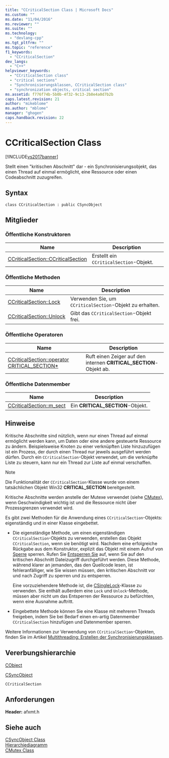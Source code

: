 ```yaml
---
title: "CCriticalSection Class | Microsoft Docs"
ms.custom: ""
ms.date: "11/04/2016"
ms.reviewer: ""
ms.suite: ""
ms.technology: 
  - "devlang-cpp"
ms.tgt_pltfrm: ""
ms.topic: "reference"
f1_keywords: 
  - "CCriticalSection"
dev_langs: 
  - "C++"
helpviewer_keywords: 
  - "CCriticalSection class"
  - "critical sections"
  - "Synchronisierungsklassen, CCriticalSection class"
  - "synchronization objects, critical section"
ms.assetid: f776f74b-5b0b-4f32-9c13-2b8e4a0d7b2b
caps.latest.revision: 21
author: "mikeblome"
ms.author: "mblome"
manager: "ghogen"
caps.handback.revision: 22
---
```

# CCriticalSection Class
[!INCLUDE[vs2017banner](../../assembler/inline/includes/vs2017banner.md)]

Stellt einen "kritischen Abschnitt" dar \- ein Synchronisierungsobjekt, das einen Thread auf einmal ermöglicht, eine Ressource oder einen Codeabschnitt zuzugreifen.  
  
## Syntax  
  
```  
class CCriticalSection : public CSyncObject  
```  
  
## Mitglieder  
  
### Öffentliche Konstruktoren  
  
|Name|Description|  
|----------|-----------------|  
|[CCriticalSection::CCriticalSection](../Topic/CCriticalSection::CCriticalSection.md)|Erstellt ein `CCriticalSection`\-Objekt.|  
  
### Öffentliche Methoden  
  
|Name|Description|  
|----------|-----------------|  
|[CCriticalSection::Lock](../Topic/CCriticalSection::Lock.md)|Verwenden Sie, um `CCriticalSection`\-Objekt zu erhalten.|  
|[CCriticalSection::Unlock](../Topic/CCriticalSection::Unlock.md)|Gibt das `CCriticalSection`\-Objekt frei.|  
  
### Öffentliche Operatoren  
  
|Name|Description|  
|----------|-----------------|  
|[CCriticalSection::operator CRITICAL\_SECTION\*](../Topic/CCriticalSection::operator%20CRITICAL_SECTION*.md)|Ruft einen Zeiger auf den internen **CRITICAL\_SECTION**\-Objekt ab.|  
  
### Öffentliche Datenmember  
  
|Name|Description|  
|----------|-----------------|  
|[CCriticalSection::m\_sect](../Topic/CCriticalSection::m_sect.md)|Ein **CRITICAL\_SECTION**\-Objekt.|  
  
## Hinweise  
 Kritische Abschnitte sind nützlich, wenn nur einen Thread auf einmal ermöglicht werden kann, um Daten oder eine andere gesteuerte Ressource zu ändern.  Beispielsweise Knoten zu einer verknüpften Liste hinzuzufügen ist ein Prozess, der durch einen Thread nur jeweils ausgeführt werden dürfen.  Durch ein `CCriticalSection`\-Objekt verwendet, um die verknüpfte Liste zu steuern, kann nur ein Thread zur Liste auf einmal verschaffen.  
  
> [!NOTE]
>  Die Funktionalität der `CCriticalSection`\-Klasse wurde von einem tatsächlichen Objekt Win32 **CRITICAL\_SECTION** bereitgestellt.  
  
 Kritische Abschnitte werden anstelle der Mutexe verwendet \(siehe [CMutex](../../mfc/reference/cmutex-class.md)\), wenn Geschwindigkeit wichtig ist und die Ressource nicht über Prozessgrenzen verwendet wird.  
  
 Es gibt zwei Methoden für die Anwendung eines `CCriticalSection`\-Objekts: eigenständig und in einer Klasse eingebettet.  
  
-   Die eigenständige Methode, um einen eigenständigen `CCriticalSection`\-Objekts zu verwenden, erstellen das Objekt `CCriticalSection`, wenn sie benötigt wird.  Nachdem eine erfolgreiche Rückgabe aus dem Konstruktor, explizit das Objekt mit einem Aufruf von [Sperre](../Topic/CCriticalSection::Lock.md) sperren.  Rufen Sie [Entsperren Sie](../Topic/CCriticalSection::Unlock.md) auf, wenn Sie auf den kritischen Abschnitt Dateizugriff durchgeführt werden.  Diese Methode, während klarer an jemanden, das den Quellcode lesen, ist fehleranfälliger, wie Sie wissen müssen, den kritischen Abschnitt vor und nach Zugriff zu sperren und zu entsperren.  
  
     Eine vorzuziehendere Methode ist, die [CSingleLock](../../mfc/reference/csinglelock-class.md)\-Klasse zu verwenden.  Sie enthält außerdem eine `Lock` und `Unlock`\-Methode, müssen aber nicht um das Entsperren der Ressource zu befürchten, wenn eine Ausnahme auftritt.  
  
-   Eingebettete Methode können Sie eine Klasse mit mehreren Threads freigeben, indem Sie bei Bedarf einen en\-artig Datenmember `CCriticalSection` hinzufügen und Datenmember sperren.  
  
 Weitere Informationen zur Verwendung von `CCriticalSection`\-Objekten, finden Sie im Artikel [Multithreading: Erstellen der Synchronisierungsklassen](../../parallel/multithreading-how-to-use-the-synchronization-classes.md).  
  
## Vererbungshierarchie  
 [CObject](../../mfc/reference/cobject-class.md)  
  
 [CSyncObject](../../mfc/reference/csyncobject-class.md)  
  
 `CCriticalSection`  
  
## Anforderungen  
 **Header:**  afxmt.h  
  
## Siehe auch  
 [CSyncObject Class](../../mfc/reference/csyncobject-class.md)   
 [Hierarchiediagramm](../../mfc/hierarchy-chart.md)   
 [CMutex Class](../../mfc/reference/cmutex-class.md)